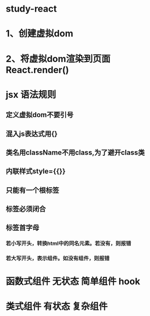 # study-react
# 1、创建虚拟dom
# 2、将虚拟dom渲染到页面 React.render()
# jsx 语法规则
## 定义虚拟dom不要引号
## 混入js表达式用{}
## 类名用className不用class,为了避开class类
## 内联样式style={{}}
## 只能有一个根标签
## 标签必须闭合
## 标签首字母
### 若小写开头，转换html中的同名元素。若没有，则报错
### 若大写开头，表示组件。如没有组件，则报错

# 函数式组件 无状态 简单组件 hook
# 类式组件 有状态 复杂组件